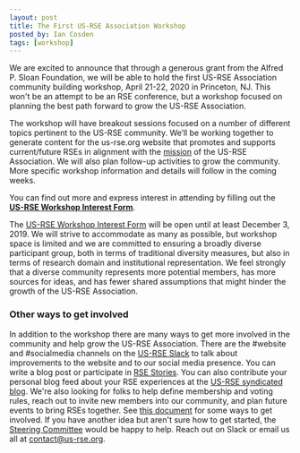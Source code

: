 ```yaml
---
layout: post
title: The First US-RSE Association Workshop
posted_by: Ian Cosden
tags: [workshop]
---
```


We are excited to announce that through a generous grant from the Alfred P. Sloan Foundation, we will be able to hold the first US-RSE Association community building workshop, April 21-22, 2020 in Princeton, NJ.
This won't be an attempt to be an RSE conference, but a workshop focused on planning the best path forward to grow the US-RSE Association.


The workshop will have breakout sessions focused on a number of different topics pertinent to the US-RSE community.
We’ll be working together to generate content for the us-rse.org website that promotes and supports current/future RSEs in alignment with the [mission](https://us-rse.org/mission/) of the US-RSE Association. We will also plan follow-up activities to grow the community. More specific workshop information and details will follow in the coming weeks.

You can find out more and express interest in attending by filling out the **[US-RSE Workshop Interest Form](https://forms.gle/tzronZUGdUTT9zzb9)**.

The [US-RSE Workshop Interest Form](https://forms.gle/tzronZUGdUTT9zzb9) will be open until at least December 3, 2019.
We will strive to accommodate as many as possible, but workshop space is limited and we are committed to ensuring a broadly diverse participant group, both in terms of traditional diversity measures, but also in terms of research domain and institutional representation.
We feel strongly that a diverse community represents more potential members, has more sources for ideas, and has fewer shared assumptions that might hinder the growth of the US-RSE Association. 

### Other ways to get involved
In addition to the workshop there are many ways to get more involved in the community and help grow the US-RSE Association. There are the #website and #socialmedia channels on the [US-RSE Slack](https://usrse.slack.com/) to talk about improvements to the website and to our social media presence.  You can write a blog post or participate in [RSE Stories](http://us-rse.org/rse-stories/). You can also contribute your personal blog feed about your RSE experiences at the [US-RSE syndicated blog](https://us-rse.org/blog).
We're also looking for folks to help define membership and voting rules, reach out to invite new members into our community, and plan future events to bring RSEs together. 
See <a href='{{ site.baseurl }}/get-involved'>this document</a> for some ways to get involved.
If you have another idea but aren't sure how to get started, the [Steering Committee](https://us-rse.org/steering-committee/) would be happy to help.  Reach out on Slack or email us all at contact@us-rse.org.
